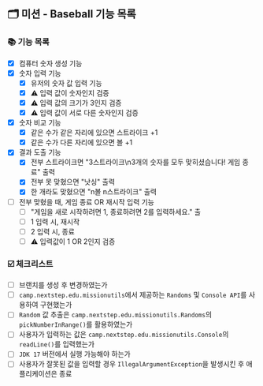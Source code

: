 ## 🗂 미션 - Baseball 기능 목록

###  📚 기능 목록

- [x] 컴퓨터 숫자 생성 기능
- [x] 숫자 입력 기능
  - [x] 유저의 숫자 값 입력 기능
  - [x] ⚠️ 입력 값이 숫자인지 검증
  - [x] ⚠️ 입력 값의 크기가 3인지 검증
  - [x] ⚠️ 입력 값이 서로 다른 숫자인지 검증
- [x] 숫자 비교 기능
  - [x] 같은 수가 같은 자리에 있으면 스트라이크 +1
  - [x] 같은 수가 다른 자리에 있으면 볼 +1
- [x] 결과 도출 기능
  - [x] 전부 스트라이크면 "3스트라이크\n3개의 숫자를 모두 맞히셨습니다! 게임 종료" 출력
  - [x] 전부 못 맞혔으면 "낫싱" 출력
  - [x] 한 개라도 맞혔으면 "n볼 n스트라이크" 출력
- [ ] 전부 맞혔을 때, 게임 종료 OR 재시작 입력 기능
  - [ ] "게임을 새로 시작하려면 1, 종료하려면 2를 입력하세요." 출 
  - [ ] 1 입력 시, 재시작
  - [ ] 2 입력 시, 종료
  - [ ] ⚠️ 입력값이 1 OR 2인지 검증

###  ☑️ 체크리스트

- [ ] 브랜치를 생성 후 변경하였는가
- [ ] `camp.nextstep.edu.missionutils`에서 제공하는 `Randoms` 및 `Console API`를 사용하여 구현했는가
- [ ] `Random` 값 추출은 `camp.nextstep.edu.missionutils.Randoms`의 `pickNumberInRange()`를 활용하였는가
- [ ] 사용자가 입력하는 값은 `camp.nextstep.edu.missionutils.Console`의 `readLine()`를 입력했는가
- [ ] `JDK 17` 버전에서 실행 가능해야 하는가
- [ ] 사용자가 잘못된 값을 입력할 경우 `IllegalArgumentException`을 발생시킨 후 애플리케이션은 종료